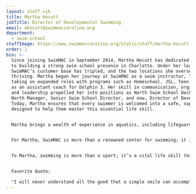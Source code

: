 ```yaml
---
layout: staff.njk
title: Martha Hocutt
jobTitle: Director of Developmental Swimming
email: mhocutt@swimmaccarolina.org
department:
  - swim-school
staffImage: https://www.swimmaccarolina.org/static/staff/martha-hocutt.jpg
order: 1
bio: >-
  Since joining SwimMAC in September 2014, Martha Hocutt has dedicated herself
  to building a strong swim school presence in Charlotte. Under her leadership,
  SwimMAC’s customer base has tripled, and the two locations she oversees are
  thriving. Martha began her journey at SwimMAC as a swim instructor, later
  taking on expanded roles with programs such as Homeschool, JSL, Teen Fit, and
  as an assistant coach for Dolphin 3. Her skill in communication, organization,
  and leadership propelled her into positions as North Swim School Deck Manager,
  North Manager, Senior Swim School Director, and now, Director of Developmental Swimming.
  Today, Martha ensures that every swimmer is welcomed into a safe, supportive environment
  designed to help them master this essential life skill.


  Martha brings a wealth of experience in aquatics, including lifeguarding at pools, lakes, and water parks, as well as teaching both swimming and in the classroom across the country. She has also served in various volunteer leadership roles, such as Vice President of the PTO and a member of the MOPS leadership team. Martha holds multiple certifications, including as a lifeguard, Chemical Pool Operator (CPO), Level 2 ASCA-certified coach, and Program Director with SwimAmerica. She is also a USMS member and LTS Certified instructor, prioritizing the highest standards of safety across all SwimMAC facilities.


  For Martha, SwimMAC is more than a renowned center for swimming; it is a community built on shared passion and teamwork. Her goal is to nurture this spirit, foster open communication within the team, and expand access to swimming lessons for families of all financial backgrounds. Martha is especially excited about the upcoming opening of a new “skills” pool in our Charlotte location, a project designed to encourage young non-swimmers to take their first steps into the water with SwimMAC.


  To Martha, swimming is more than a sport; it’s a vital life skill that everyone should have the opportunity to learn. Her dedication to swim education is shaped by those who have overcome challenges and by mentors like Kathy McKee, who instilled in her the values of resilience and leadership. Whether you’re new to swimming or getting to know SwimMAC, Martha looks forward to supporting you at every stage of your journey.


  Favorite Quote:

  "I will never understand all the good that a simple smile can accomplish." — Mother Teresa
---
```

